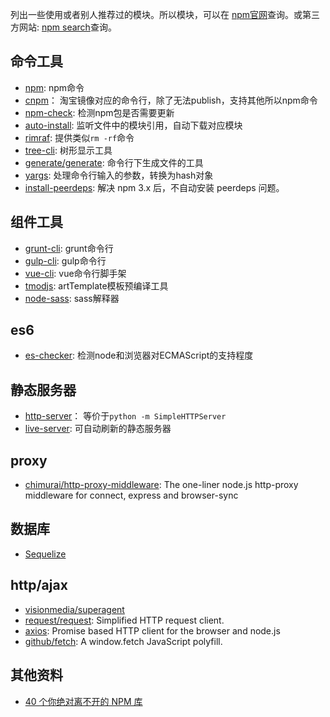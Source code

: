 列出一些使用或者别人推荐过的模块。所以模块，可以在 [npm官网](https://www.npmjs.com/)查询。或第三方网站: [npm search](http://npmsearch.com/)查询。


## 命令工具
- [npm](https://www.npmjs.com/package/npm): npm命令
- [cnpm](https://www.npmjs.com/package/cnpm)： 淘宝镜像对应的命令行，除了无法publish，支持其他所以npm命令
- [npm-check](https://www.npmjs.com/package/npm-check): 检测npm包是否需要更新
- [auto-install](https://www.npmjs.com/package/auto-install): 监听文件中的模块引用，自动下载对应模块
- [rimraf](https://www.npmjs.com/package/rimraf): 提供类似`rm -rf`命令
- [tree-cli](https://www.npmjs.com/package/tree-cli): 树形显示工具
- [generate/generate](https://github.com/generate/generate/): 命令行下生成文件的工具
- [yargs](https://www.npmjs.com/package/yargs): 处理命令行输入的参数，转换为hash对象
- [install-peerdeps](https://github.com/nathanhleung/install-peerdeps): 解决 npm 3.x 后，不自动安装 peerdeps 问题。


## 组件工具
- [grunt-cli](https://www.npmjs.com/package/grunt-cli): grunt命令行
- [gulp-cli](https://www.npmjs.com/package/gulp-cli): gulp命令行
- [vue-cli](https://www.npmjs.com/package/vue-cli): vue命令行脚手架
- [tmodjs](https://www.npmjs.com/package/tmodjs): artTemplate模板预编译工具
- [node-sass](https://github.com/sass/node-sass/releases): sass解释器

## es6
- [es-checker](https://www.npmjs.com/package/es-checker): 检测node和浏览器对ECMAScript的支持程度

## 静态服务器
- [http-server](https://www.npmjs.com/package/http-server)： 等价于`python -m SimpleHTTPServer`
- [live-server](https://www.npmjs.com/package/live-server): 可自动刷新的静态服务器

## proxy
- [chimurai/http-proxy-middleware](https://github.com/chimurai/http-proxy-middleware): The one-liner node.js http-proxy middleware for connect, express and browser-sync

## 数据库
- [Sequelize](https://github.com/sequelize/sequelize)


## http/ajax
- [visionmedia/superagent](https://github.com/visionmedia/superagent)
- [request/request](https://github.com/request/request): Simplified HTTP request client.
- [axios](https://www.npmjs.com/package/axios): Promise based HTTP client for the browser and node.js
- [github/fetch](https://github.com/github/fetch): A window.fetch JavaScript polyfill.


## 其他资料
- [40 个你绝对离不开的 NPM 库](http://gold.xitu.io/entry/55ea6583ddb2e44a0462cc87)